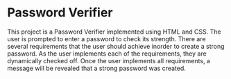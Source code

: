 # Password Verifier

This project is a Password Verifier implemented using HTML and CSS. The user is prompted to enter a password to check its strength. There are several requirements that the user should achieve inorder to create a strong password. As the user implements each of the requirements, they are dynamically checked off. Once the user implements all requirements, a message will be revealed that a strong password was created. 
